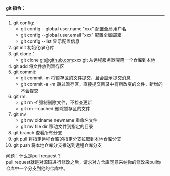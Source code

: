 **git 指令：**  
***
1. git config:  
   * git config --global user.name "xxx"  配置全局用户名  
   * git config --global user.email "xxx" 配置全局邮箱  
   * git config --list 显示配置信息  
2. git init 初始化git仓库  
3. git clone：  
   * git clone git@github.com:xxx.git 从远程服务器克隆一个仓库到本地  
4. git add 将文件放到暂存区  
5. git commit:  
   * git commit -m 将暂存区的文件提交，且会显示提交消息  
   * git commit -a -m 跳过暂存区，直接提交目录中有所改变的文件，新增的不会提交  
6. git rm:  
   * git rm -f 强制删除文件，不检查更新  
   * git rm --cached 删除暂存区的文件  
7. git mv  
   * git mv oldname newname 重命名文件  
   * git mv file dir 移动文件到指定的目录  
8. git branch 查看所有分支  
9. git pull 将指定远程仓库的指定分支拉取到本地仓库分支  
10. git push 将本地仓库分支推送到远程仓库分支  

问题：什么是pull request？  
pull request就是对源码进行修改之后，请求对方仓库同意采纳你的修改来pull你仓库中一个分支到他的仓库中。

